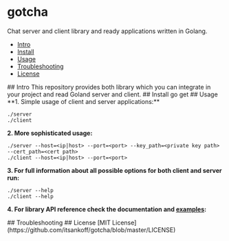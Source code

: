 # gotcha
Chat server and client library and ready applications written in Golang.
* [Intro](#intro)
* [Install](#install)
* [Usage](#usage)
* [Troubleshooting](#troubleshooting)
* [License](#license)

<a name="intro">
## Intro
This repository provides both library which you can integrate in your project and read Goland server and client.

<a name="install">
## Install
go get

<a name="usage">
## Usage
**1. Simple usage of client and server applications:**  

    ./server
    ./client

**2. More sophisticated usage:**  

    ./server --host=<ip|host> --port=<port> --key_path=<private key path> --cert_path=<cert path>
    ./client --host=<ip|host> --port=<port>

**3. For full information about all possible options for both client and server run:**  

    ./server --help 
    ./client --help

**4. For library API reference check the documentation and [examples](https://github.com/itsankoff/gotcha/blob/master/examples/):**

<a name="troubleshooting">
## Troubleshooting

<a name="license">
## License
[MIT License](https://github.com/itsankoff/gotcha/blob/master/LICENSE)
